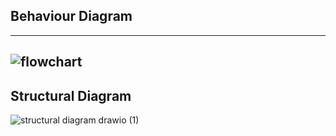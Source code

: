 ## Behaviour Diagram
--- 
![flowchart](https://user-images.githubusercontent.com/92364247/157816897-4f25dd78-5206-4e91-92b2-ced63e2bd955.png)
---
## Structural Diagram


![structural diagram drawio (1)](https://user-images.githubusercontent.com/92364247/157819088-a9f7256c-3970-4b61-a585-5a569f2ccdce.png)
